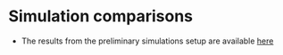 # Simulation comparisons

- The results from the preliminary simulations setup are available <a href="simcomp/testprod"> here </a>